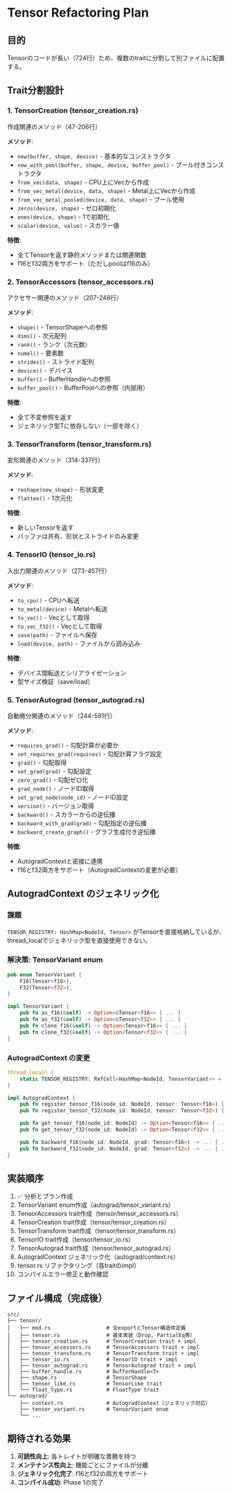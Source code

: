 # Tensor Refactoring Plan

## 目的
Tensorのコードが長い（724行）ため、複数のtraitに分割して別ファイルに配置する。

## Trait分割設計

### 1. TensorCreation (tensor_creation.rs)
作成関連のメソッド（47-206行）

**メソッド**:
- `new(buffer, shape, device)` - 基本的なコンストラクタ
- `new_with_pool(buffer, shape, device, buffer_pool)` - プール付きコンストラクタ
- `from_vec(data, shape)` - CPU上にVecから作成
- `from_vec_metal(device, data, shape)` - Metal上にVecから作成
- `from_vec_metal_pooled(device, data, shape)` - プール使用
- `zeros(device, shape)` - ゼロ初期化
- `ones(device, shape)` - 1で初期化
- `scalar(device, value)` - スカラー値

**特徴**:
- 全てTensorを返す静的メソッドまたは関連関数
- f16とf32両方をサポート（ただしpoolはf16のみ）

### 2. TensorAccessors (tensor_accessors.rs)
アクセサー関連のメソッド（207-248行）

**メソッド**:
- `shape()` - TensorShapeへの参照
- `dims()` - 次元配列
- `rank()` - ランク（次元数）
- `numel()` - 要素数
- `strides()` - ストライド配列
- `device()` - デバイス
- `buffer()` - BufferHandleへの参照
- `buffer_pool()` - BufferPoolへの参照（内部用）

**特徴**:
- 全て不変参照を返す
- ジェネリック型Tに依存しない（一部を除く）

### 3. TensorTransform (tensor_transform.rs)
変形関連のメソッド（314-337行）

**メソッド**:
- `reshape(new_shape)` - 形状変更
- `flatten()` - 1次元化

**特徴**:
- 新しいTensorを返す
- バッファは共有、形状とストライドのみ変更

### 4. TensorIO (tensor_io.rs)
入出力関連のメソッド（273-457行）

**メソッド**:
- `to_cpu()` - CPUへ転送
- `to_metal(device)` - Metalへ転送
- `to_vec()` - Vec<T>として取得
- `to_vec_f32()` - Vec<f32>として取得
- `save(path)` - ファイルへ保存
- `load(device, path)` - ファイルから読み込み

**特徴**:
- デバイス間転送とシリアライゼーション
- 型サイズ検証（save/load）

### 5. TensorAutograd (tensor_autograd.rs)
自動微分関連のメソッド（244-581行）

**メソッド**:
- `requires_grad()` - 勾配計算が必要か
- `set_requires_grad(requires)` - 勾配計算フラグ設定
- `grad()` - 勾配取得
- `set_grad(grad)` - 勾配設定
- `zero_grad()` - 勾配ゼロ化
- `grad_node()` - ノードID取得
- `set_grad_node(node_id)` - ノードID設定
- `version()` - バージョン取得
- `backward()` - スカラーからの逆伝播
- `backward_with_grad(grad)` - 勾配指定の逆伝播
- `backward_create_graph()` - グラフ生成付き逆伝播

**特徴**:
- AutogradContextと密接に連携
- f16とf32両方をサポート（AutogradContextの変更が必要）

## AutogradContext のジェネリック化

### 課題
`TENSOR_REGISTRY: HashMap<NodeId, Tensor>` がTensorを直接格納しているが、
thread_localでジェネリック型を直接使用できない。

### 解決策: TensorVariant enum
```rust
pub enum TensorVariant {
    F16(Tensor<f16>),
    F32(Tensor<f32>),
}

impl TensorVariant {
    pub fn as_f16(&self) -> Option<&Tensor<f16>> { ... }
    pub fn as_f32(&self) -> Option<&Tensor<f32>> { ... }
    pub fn clone_f16(&self) -> Option<Tensor<f16>> { ... }
    pub fn clone_f32(&self) -> Option<Tensor<f32>> { ... }
}
```

### AutogradContext の変更
```rust
thread_local! {
    static TENSOR_REGISTRY: RefCell<HashMap<NodeId, TensorVariant>> = ...;
}

impl AutogradContext {
    pub fn register_tensor_f16(node_id: NodeId, tensor: Tensor<f16>) { ... }
    pub fn register_tensor_f32(node_id: NodeId, tensor: Tensor<f32>) { ... }

    pub fn get_tensor_f16(node_id: NodeId) -> Option<Tensor<f16>> { ... }
    pub fn get_tensor_f32(node_id: NodeId) -> Option<Tensor<f32>> { ... }

    pub fn backward_f16(node_id: NodeId, grad: Tensor<f16>) -> ... { ... }
    pub fn backward_f32(node_id: NodeId, grad: Tensor<f32>) -> ... { ... }
}
```

## 実装順序

1. ✅ 分析とプラン作成
2. TensorVariant enum作成（autograd/tensor_variant.rs）
3. TensorAccessors trait作成（tensor/tensor_accessors.rs）
4. TensorCreation trait作成（tensor/tensor_creation.rs）
5. TensorTransform trait作成（tensor/tensor_transform.rs）
6. TensorIO trait作成（tensor/tensor_io.rs）
7. TensorAutograd trait作成（tensor/tensor_autograd.rs）
8. AutogradContext ジェネリック化（autograd/context.rs）
9. tensor.rs リファクタリング（各traitのimpl）
10. コンパイルエラー修正と動作確認

## ファイル構成（完成後）

```
src/
├── tensor/
│   ├── mod.rs                  # 全exportとTensor構造体定義
│   ├── tensor.rs               # 基本実装（Drop, PartialEq等）
│   ├── tensor_creation.rs      # TensorCreation trait + impl
│   ├── tensor_accessors.rs     # TensorAccessors trait + impl
│   ├── tensor_transform.rs     # TensorTransform trait + impl
│   ├── tensor_io.rs            # TensorIO trait + impl
│   ├── tensor_autograd.rs      # TensorAutograd trait + impl
│   ├── buffer_handle.rs        # BufferHandle<T>
│   ├── shape.rs                # TensorShape
│   ├── tensor_like.rs          # TensorLike trait
│   └── float_type.rs           # FloatType trait
└── autograd/
    ├── context.rs              # AutogradContext（ジェネリック対応）
    ├── tensor_variant.rs       # TensorVariant enum
    └── ...
```

## 期待される効果

1. **可読性向上**: 各トレイトが明確な責務を持つ
2. **メンテナンス性向上**: 機能ごとにファイルが分離
3. **ジェネリック化完了**: f16とf32の両方をサポート
4. **コンパイル成功**: Phase 1の完了
